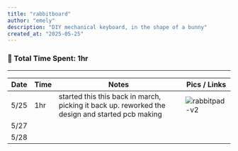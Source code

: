 ```yaml
---
title: "rabbitboard"
author: "emely"
description: "DIY mechanical keyboard, in the shape of a bunny"
created_at: "2025-05-25"
---
```

### 🐰 Total Time Spent: 1hr
---
| **Date** | **Time** | **Notes** | **Pics / Links** |
|----------|----------|-----------|------------------|
| 5/25 | 1hr | started this this back in march, picking it back up. reworked the design and started pcb making | ![rabbitpad-v2](https://github.com/user-attachments/assets/16230841-c9ba-42b0-be75-9a3686bb04f5) |
| 5/27 |
| 5/28 |
